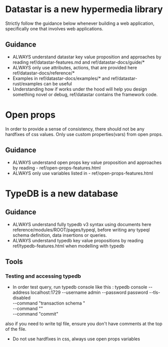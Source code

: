 # Datastar is a new hypermedia library 
Strictly follow the guidance below whenever building a web application, specifically one that involves web applications.
## Guidance
- ALWAYS understand datastar key value proposition and approaches by reading ref/datastar-features.md and ref/datastar-docs/guide/*
- ALWAYS only use attributes, actions, that are provided here ref/datastar-docs/reference/*
- Examples in ref/datastar-docs/examples/* and ref/datastar-rust/examples can be useful
- Understanding how if works under the hood will help you design something novel or debug, ref/datastar contains the framework code.

# Open props
In order to provide a sense of consistency, there should not be any hardfixes of css values. Only use custom properties(vars) from open props.
## Guidance
- ALWAYS understand open props key value proposition and approaches by reading - ref/open-props-features.html
- ALWAYS only use variables listed in - ref/open-props-features.html

# TypeDB is a new database 
## Guidance
- ALWAYS understand fully typedb v3 syntax using documents here reference/modules/ROOT/pages/typeql, before writing any typeql schema definition, data insertions or queries.
- ALWAYS understand typedb key value propositions by reading ref/typedb-features.html when modelling with typedb

## Tools 
### Testing and accessing typedb
- In order test query, run typedb console like this : 
typedb console --address localhost:1729 --username admin --password password --tls-disabled \
--command "transaction schema <database name>" \
--command "<your query>" \
--command "commit"

also if you need to write tql file, ensure you don't have comments at the top of the file.
- Do not use hardfixes in css, always use open props variables
